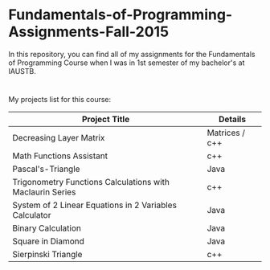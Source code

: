 # Fundamentals-of-Programming-Assignments-Fall-2015

In this repository, you can find all of my assignments for the Fundamentals of Programming Course when I was in 1st semester of my bachelor's at IAUSTB.
#
My projects list for this course:

| Project Title  | Details |
| ------------- | ------------- |
| Decreasing Layer Matrix  | Matrices / c++  |
| Math Functions Assistant  | c++  |
| Pascal's-Triangle | Java |
| Trigonometry Functions Calculations with Maclaurin Series | c++ |
| System of 2 Linear Equations in 2 Variables Calculator | Java |
| Binary Calculation | Java |
| Square in Diamond | Java |
| Sierpinski Triangle | c++ |
